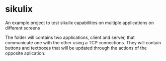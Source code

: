# sikulix
An example project to test sikulix capabilities on multiple applications on different screens

The folder will contains two applications, client and server, that communicate one with the other using a TCP connections.
They will contain buttons and textboxes that will be updated through the actions of the opposite aplication.
